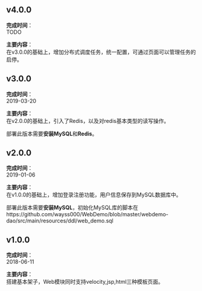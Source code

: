 ## v4.0.0
**完成时间**：<br>
TODO

**主要内容**：<br>
在v3.0.0的基础上，增加分布式调度任务，统一配置，可通过页面可以管理任务的启停。

## v3.0.0
**完成时间**：<br>
2019-03-20

**主要内容**：<br>
在v2.0.0的基础上，引入了Redis，以及对redis基本类型的读写操作。

部署此版本需要**安装MySQL**和**Redis**。

## v2.0.0
**完成时间**：<br>
2019-01-06

**主要内容**：<br>
在v1.0.0的基础上，增加登录注册功能，用户信息保存到MySQL数据库中。

部署此版本需要**安装MySQL**，初始化MySQL库的脚本在https://github.com/wayss000/WebDemo/blob/master/webdemo-dao/src/main/resources/ddl/web_demo.sql


## v1.0.0
**完成时间**：<br>
2018-06-11

**主要内容**：<br>
搭建基本架子，Web模块同时支持velocity,jsp,html三种模板页面。

